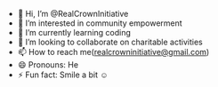 - 👋 Hi, I’m @RealCrownInitiative
- 👀 I’m interested in community empowerment 
- 🌱 I’m currently learning coding 
- 💞️ I’m looking to collaborate on charitable activities 
- 📫 How to reach me(realcrowninitiative@gmail.com)
- 😄 Pronouns: He
- ⚡ Fun fact: Smile a bit ☺️ 

<!---
RealCrownInitiative/RealCrownInitiative is a ✨ special ✨ repository because its `README.md` (this file) appears on your GitHub profile.
You can click the Preview link to take a look at your changes.
--->

